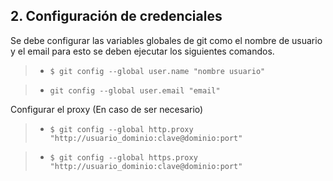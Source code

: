 ## 2. Configuración de credenciales

Se debe configurar las variables globales de git como el nombre de usuario y el email para esto se deben ejecutar los siguientes comandos.

> - `$ git config --global user.name "nombre usuario" `

> - `git config --global user.email "email"`


Configurar el proxy (En caso de ser necesario)

> - `$ git config --global http.proxy "http://usuario_dominio:clave@dominio:port" `

> - `$ git config --global https.proxy "http://usuario_dominio:clave@dominio:port" `